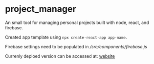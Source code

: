 # project_manager
An small tool for managing personal projects built with node, react, and firebase. 

Created app template using `npx create-react-app app-name`.

Firebase settings need to be populated in */src/components/firebase.js*

Currenly deploed version can be accessed at: [website](https://project-manager-dev-b2c9d.web.app/)
